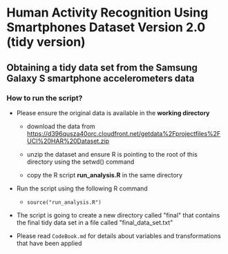 # Human Activity Recognition Using Smartphones Dataset Version 2.0 (tidy version)

## Obtaining a tidy data set from the Samsung Galaxy S smartphone accelerometers data

### How to run the script?

* Please ensure the original data is available in the __working directory__
    + download the data from https://d396qusza40orc.cloudfront.net/getdata%2Fprojectfiles%2FUCI%20HAR%20Dataset.zip 
    + unzip the dataset and ensure R is pointing to the root of this directory using the setwd() command
  
    + copy the R script __run_analysis.R__ in the same directory
  
  
* Run the script using the following R command
    + `source("run_analysis.R")`
  
  
* The script is going to create a new directory called "final" that contains the final tidy data set in a file called "final_data_set.txt"

* Please read `CodeBook.md` for details about variables and transformations that have been applied